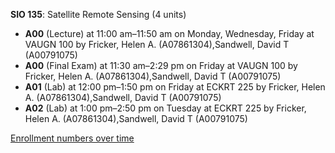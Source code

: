 **SIO 135**: Satellite Remote Sensing (4 units)

- **A00** (Lecture) at 11:00 am–11:50 am on Monday, Wednesday, Friday at VAUGN 100 by Fricker, Helen A. (A07861304),Sandwell, David T (A00791075)
- **A00** (Final Exam) at 11:30 am–2:29 pm on Friday at VAUGN 100 by Fricker, Helen A. (A07861304),Sandwell, David T (A00791075)
- **A01** (Lab) at 12:00 pm–1:50 pm on Friday at ECKRT 225 by Fricker, Helen A. (A07861304),Sandwell, David T (A00791075)
- **A02** (Lab) at 1:00 pm–2:50 pm on Tuesday at ECKRT 225 by Fricker, Helen A. (A07861304),Sandwell, David T (A00791075)

[Enrollment numbers over time](./SIO135.tsv)

